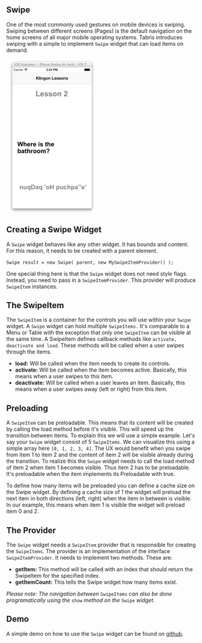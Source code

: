 ## Swipe

One of the most commonly used gestures on mobile devices is swiping. Swiping between different screens (Pages) is the default navigation on the home screens of all major mobile operating systems. Tabris introduces swiping with a simple to implement `Swipe` widget that can load items on demand.

![](images/swipe.gif)

## Creating a Swipe Widget

A `Swipe` widget behaves like any other widget. It has bounds and content. For this reason, it needs to be created with a parent element.

```
Swipe result = new Swipe( parent, new MySwipeItemProvider() );
```

One special thing here is that the `Swipe` widget does not need style flags. Instead, you need to pass in a `SwipeItemProvider`. This provider will produce `SwipeItem` instances.

## The SwipeItem

The `SwipeItem` is a container for the controls you will use within your `Swipe` widget. A `Swipe` widget can hold multiple `SwipeItems.` It's comparable to a Menu or Table with the exception that only one `SwipeItem` can be visible at the same time. A SwipeItem defines callback methods like `activate, deactivate and load`. These methods will be called when a user swipes through the items.

- **load:** Will be called when the item needs to create its controls.
- **activate:** Will be called when the item becomes active. Basically, this means when a user swipes to this item.
- **deactivate:** Will be called when a user leaves an item. Basically, this means when a user swipes away (left or right) from this item.

## Preloading

A `SwipeItem` can be preloadable. This means that its content will be created by calling the load method before it's visible. This will speed up the transition between items. To explain this we will use a simple example. Let's say your `Swipe` widget consist of 5 `SwipeItems`. We can visualize this using a simple array here `[0, 1, 2, 3, 4]`. The UX would benefit when you swipe from item 1 to item 2 and the content of item 2 will be visible already during the transition. To realize this the `Swipe` widget needs to call the load method of item 2 when item 1 becomes visible. Thus item 2 has to be preloadable. It's preloadable when the item implements its Preloadable with true.

To define how many items will be preloaded you can define a cache size on the Swipe widget. By defining a cache size of 1 the widget will preload the next item in both directions (left, right) when the item in between is visible. In our example, this means when item 1 is visible the widget will preload item 0 and 2.

## The Provider

The `Swipe` widget needs a `SwipeItem` provider that is responsible for creating the `SwipeItems`. The provider is an implementation of the interface `SwipeItemProvider`. It needs to implement two methods. These are:

- **getItem:** This method will be called with an index that should return the SwipeItem for the specified index.
- **getItemCount:** This tells the Swipe widget how many items exist.

_Please note: The navigation between_ `SwipeItems` _can also be done programatically using the_ `show` _method on the_ `Swipe` _widget._

## Demo

A simple demo on how to use the `Swipe` widget can be found on [github](https://github.com/eclipsesource/tabris-demos/blob/master/com.eclipsesource.tabris.demos/src/com/eclipsesource/tabris/demos/entrypoints/SwipeDemo.java).
